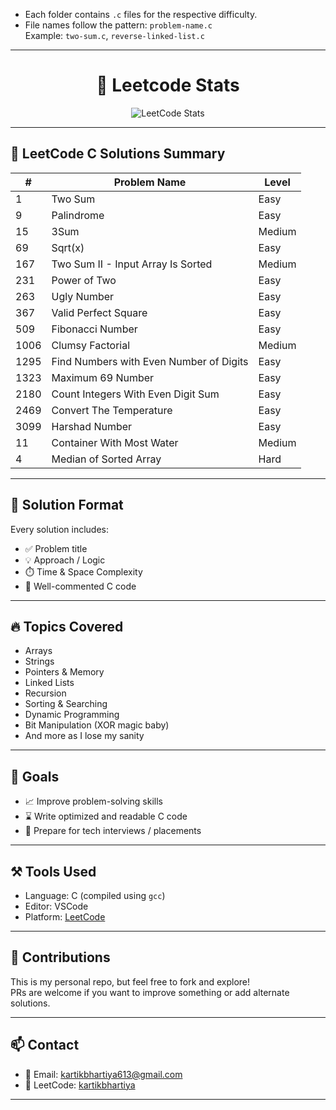 
- Each folder contains `.c` files for the respective difficulty.
- File names follow the pattern: `problem-name.c`  
  Example: `two-sum.c`, `reverse-linked-list.c`

---
<h1 align="center">🚀 Leetcode Stats</h1>

<p align="center">
  <img src="https://leetcard.jacoblin.cool/kartikbhartiya?ext=activity" alt="LeetCode Stats" />
</p>


---
## 📘 LeetCode C Solutions Summary

| #    | Problem Name                                  | Level    |
|------|-----------------------------------------------|----------|
| 1    | Two Sum                                       | Easy     |
| 9    | Palindrome                                    | Easy     |
| 15   | 3Sum                                          | Medium   |
| 69   | Sqrt(x)                                       | Easy     |
| 167  | Two Sum II - Input Array Is Sorted            | Medium     |
| 231  | Power of Two                                  | Easy     |
| 263  | Ugly Number                                   | Easy     |
| 367  | Valid Perfect Square                          | Easy     |
| 509  | Fibonacci Number                              | Easy     |
| 1006 | Clumsy Factorial                              | Medium   |
| 1295 | Find Numbers with Even Number of Digits       | Easy     |
| 1323| Maximum 69 Number                              | Easy     |
| 2180 | Count Integers With Even Digit Sum            | Easy     |
| 2469 | Convert The Temperature                       | Easy     |
| 3099 | Harshad Number                                | Easy     |
| 11 | Container With Most Water                       | Medium     |
| 4 | Median of Sorted Array                           | Hard     |

---
## 🧠 Solution Format

Every solution includes:
- ✅ Problem title
- 💡 Approach / Logic
- ⏱️ Time & Space Complexity
- 🧾 Well-commented C code

---

## 🔥 Topics Covered

- Arrays
- Strings
- Pointers & Memory
- Linked Lists
- Recursion
- Sorting & Searching
- Dynamic Programming
- Bit Manipulation (XOR magic baby)
- And more as I lose my sanity

---

## 🎯 Goals

- 📈 Improve problem-solving skills
- ⌛ Write optimized and readable C code
- 🚀 Prepare for tech interviews / placements

---

## ⚒️ Tools Used

- Language: C (compiled using `gcc`)
- Editor: VSCode 
- Platform: [LeetCode](https://leetcode.com/)

---

## 🙌 Contributions

This is my personal repo, but feel free to fork and explore!  
PRs are welcome if you want to improve something or add alternate solutions.

---

## 📫 Contact

- 📧 Email: kartikbhartiya613@gmail.com
- 🧠 LeetCode: [kartikbhartiya](https://leetcode.com/kartikbhartiya/)

---

